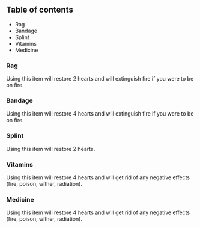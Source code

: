 ## Table of contents

* Rag
* Bandage
* Splint
* Vitamins
* Medicine

### Rag

Using this item will restore 2 hearts and will extinguish fire if you were to be on fire.

### Bandage

Using this item will restore 4 hearts and will extinguish fire if you were to be on fire.

### Splint

Using this item will restore 2 hearts.

### Vitamins

Using this item will restore 4 hearts and will get rid of any negative effects (fire, poison, wither, radiation).

### Medicine

Using this item will restore 4 hearts and will get rid of any negative effects (fire, poison, wither, radiation).
